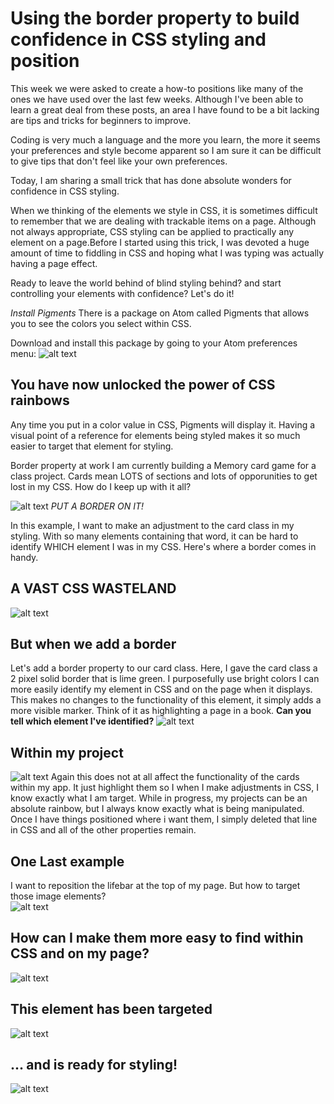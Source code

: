 Using the border property to build confidence in CSS styling and position
=============

This week we were asked to create a how-to positions like many of the ones we have used over the last few weeks.  Although I've been able to learn a great deal from these posts, an area I have found to be a bit lacking are tips and tricks for beginners to improve.

Coding is very much a language and the more you learn, the more it seems your preferences and style become apparent so I am sure it can be difficult to give tips that don't feel like your own preferences.

Today, I am sharing a small trick that has done absolute wonders for confidence in CSS styling.  

When we thinking of the elements we style in CSS, it is sometimes difficult to remember that we are dealing with trackable items on a page.  Although not always appropriate, CSS styling can be applied to practically any element on a page.Before I started using this trick, I was devoted a huge amount of time to fiddling in CSS and hoping what I was typing was actually having a page effect.

Ready to leave the world behind of blind styling behind? and start controlling your elements with confidence?  Let's do it!

*Install Pigments*
[](https://atom.io/packages/pigments)
There is a package on Atom called Pigments that allows you to see the colors you select within CSS.  

Download and install this package by going to your Atom preferences menu:
![alt text](http://i.imgur.com/cYoijh1.png "Logo Title Text 1")

## You have now unlocked the power of CSS rainbows
  Any time you put in a color value in CSS, Pigments will display it.  Having a visual point of a reference for elements being styled makes it so much easier to target that element for styling.

Border property at work
I am currently building a Memory card game for a class project.  Cards mean LOTS of sections and lots of opporunities to get lost in my CSS.  How do I keep up with it all?

![alt text](http://i2.kym-cdn.com/photos/images/newsfeed/001/116/030/55f.gif "Put a Border on It!")
*PUT A BORDER ON IT!*

In this example, I want to make an adjustment to the card class in my styling.  With so many elements containing that word, it can be hard to identify WHICH element I was in my CSS.  Here's where a border comes in handy.  

## A VAST CSS WASTELAND
![alt text](http://i.imgur.com/jWMmsdI.png "CSS Wasteland!")

## But when we add a border
Let's add a border property to our card class.  Here, I gave the card class a 2 pixel solid border that is lime green.  I purposefully use bright colors I can more easily identify my element in CSS and on the page when it displays.  This makes no changes to the functionality of this element, it simply adds a more visible marker. Think of it as highlighting a page in a book.  **Can you tell which element I've identified?**
![alt text](http://i.imgur.com/n8EQMEY.png "I can see clearly now?!")

## Within my project
![alt text](http://i.imgur.com/DrKtd3o.png "I can see clearly now?!")
Again this does not at all affect the functionality of the cards within my app.  It just highlight them so I when I make adjustments in CSS, I know exactly what I am target.  While in progress, my projects can be an absolute rainbow, but I always know exactly what is being manipulated.  Once I have things positioned where i want them, I simply deleted that line in CSS and all of the other properties remain.

## One Last example
I want to reposition the lifebar at the top of my page.  But how to target those image elements?  
![alt text](http://i.imgur.com/lS3hjQw.png "I can see clearly now?!")

## How can I make them more easy to find within CSS and on my page?
![alt text](http://media2.giphy.com/media/i91Dq6aMKifRu/giphy.gif "DO IT")

## This element has been targeted
![alt text](http://i.imgur.com/IAS0UGU.png "I can see clearly now?!")

## ... and is ready for styling!
![alt text](http://i.imgur.com/XQeQ4Su.png "I can see clearly now?!")
